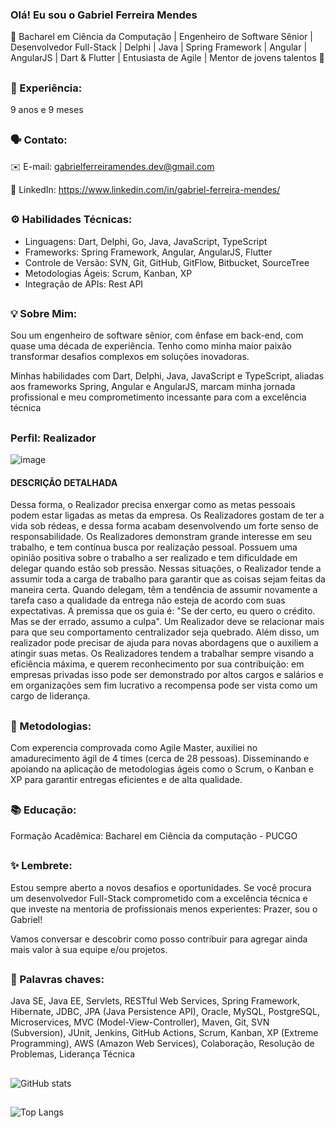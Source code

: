 ### Olá! Eu sou o Gabriel Ferreira Mendes
🚀 Bacharel em Ciência da Computação | Engenheiro de Software Sênior | Desenvolvedor Full-Stack | Delphi | Java | Spring Framework | Angular | AngularJS | Dart & Flutter | Entusiasta de Agile | Mentor de jovens talentos 🌟

##

### 💼 Experiência: 

9 anos e 9 meses

##

### 🗣️ Contato:

✉️ E-mail: gabrielferreiramendes.dev@gmail.com

🔗 LinkedIn: https://www.linkedin.com/in/gabriel-ferreira-mendes/

##

### ⚙️ Habilidades Técnicas:

- Linguagens: Dart, Delphi, Go, Java, JavaScript, TypeScript
- Frameworks: Spring Framework, Angular, AngularJS, Flutter
- Controle de Versão: SVN, Git, GitHub, GitFlow, Bitbucket, SourceTree 
- Metodologias Ágeis: Scrum, Kanban, XP
- Integração de APIs: Rest API

##

### 💡 Sobre Mim:

Sou um engenheiro de software sênior, com ênfase em back-end, com quase uma década de experiência. Tenho como minha maior paixão transformar desafios complexos em soluções inovadoras. 

Minhas habilidades com Dart, Delphi, Java, JavaScript e TypeScript, aliadas aos frameworks Spring, Angular e AngularJS, marcam minha jornada profissional e meu comprometimento incessante para com a excelência técnica

##

### Perfil: Realizador

![image](https://github.com/GabrielFerreiraMendes/GabrielFerreiraMendes/assets/14356303/cde8ab80-e131-4ee6-bf23-17f772860763)

#### DESCRIÇÃO DETALHADA
Dessa forma, o Realizador precisa enxergar como as metas pessoais podem estar ligadas as metas da empresa. Os Realizadores gostam de ter a vida sob rédeas, e dessa forma acabam desenvolvendo um forte senso de responsabilidade. Os Realizadores demonstram grande interesse em seu trabalho, e tem contínua busca por realização pessoal. Possuem uma opinião positiva sobre o trabalho a ser realizado e tem dificuldade em delegar quando estão sob pressão. Nessas situações, o Realizador tende a assumir toda a carga de trabalho para garantir que as coisas sejam feitas da maneira certa. Quando delegam, têm a tendência de assumir novamente a tarefa caso a qualidade da entrega não esteja de acordo com suas expectativas. A premissa que os guia é: "Se der certo, eu quero o crédito. Mas se der errado, assumo a culpa". Um Realizador deve se relacionar mais para que seu comportamento centralizador seja quebrado. Além disso, um realizador pode precisar de ajuda para novas abordagens que o auxiliem a atingir suas metas. Os Realizadores tendem a trabalhar sempre visando a eficiência máxima, e querem reconhecimento por sua contribuição: em empresas privadas isso pode ser demonstrado por altos cargos e salários e em organizações sem fim lucrativo a recompensa pode ser vista como um cargo de liderança.


##

### 🎯 Metodologias:

Com experencia comprovada como Agile Master, auxiliei no amadurecimento ágil de 4 times (cerca de 28 pessoas). Disseminando e apoiando na aplicação de metodologias ágeis como o Scrum, o Kanban e XP para garantir entregas eficientes e de alta qualidade. 

##

### 📚 Educação:

Formação Acadêmica: Bacharel em Ciência da computação - PUCGO

##

### ✨ Lembrete: 

Estou sempre aberto a novos desafios e oportunidades. Se você procura um desenvolvedor Full-Stack comprometido com a excelência técnica e que investe na mentoria de profissionais menos experientes: Prazer, sou o Gabriel!

Vamos conversar e descobrir como posso contribuir para agregar ainda mais valor à sua equipe e/ou projetos.

##

### 🔑 Palavras chaves: 

Java SE, Java EE, Servlets, RESTful Web Services, Spring Framework, Hibernate, JDBC, JPA (Java Persistence API), Oracle, MySQL, PostgreSQL, Microservices, MVC (Model-View-Controller), Maven, Git, SVN (Subversion), JUnit, Jenkins, GitHub Actions, Scrum, Kanban, XP (Extreme Programming), AWS (Amazon Web Services), Colaboração, Resolução de Problemas, Liderança Técnica

##

![GitHub stats](https://github-readme-stats.vercel.app/api?username=GabrielFerreiraMendes&show_icons=true&theme=transparent)

## 

![Top Langs](https://github-readme-stats.vercel.app/api/top-langs/?username=GabrielFerreiraMendes&hide_progress=true&theme=transparent)
